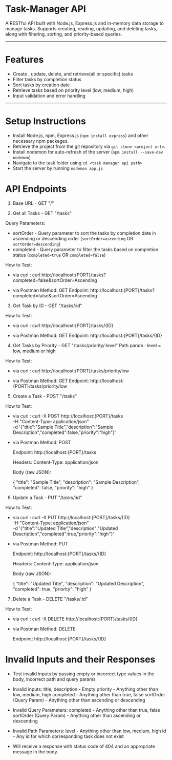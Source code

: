 # Task-Manager API

A RESTful API built with Node.js, Express.js and in-memory data storage to manage tasks.
Supports creating, reading, updating, and deleting tasks, along with filtering, sorting, and priority-based queries.

---

# Features

- Create , update, delete, and retrieve(all or specific) tasks
- Filter tasks by completion status
- Sort tasks by creation date
- Retrieve tasks based on priority level (low, medium, high)
- Input validation and error handling

---

# Setup Instructions

- Install Node.js, npm, Express.js (`npm install express`) and other necessary npm packages.
- Retrieve the project from the git repository via `git clone <project url>`.
- Install nodemon for auto-refresh of the server (`npm install --save-dev nodemon`)
- Navigate to the task folder using `cd <task manager api path>`
- Start the server by running `nodemon app.js`

# API Endpoints

1. Base URL - GET "/"

2. Get all Tasks - GET "/tasks"

Query Parameters:

- sortOrder - Query parameter to sort the tasks by completion date in ascending or descending order (`sortOrder=ascending` OR `sortOrder=descending`)
- completed - Query parameter to filter the tasks based on completion status (`completed=true` OR `completed=false`)

How to Test:

- via curl :
  curl http://localhost:{PORT}/tasks?completed=false&sortOrder=Ascending

- via Postman
  Method: GET
  Endpoint: http://localhost:{PORT}/tasks?completed=false&sortOrder=Ascending

3. Get Task by ID - GET "/tasks/:id"

How to Test:

- via curl :
  curl http://localhost:{PORT}/tasks/{ID}

- via Postman
  Method: GET
  Endpoint: http://localhost:{PORT}/tasks/{ID}

4. Get Tasks by Priority - GET "/tasks/priority/:level"
   Path param : level = low, medium or high

How to Test:

- via curl :
  curl http://localhost:{PORT}/tasks/priority/low

- via Postman
  Method: GET
  Endpoint: http://localhost:{PORT}/tasks/priority/low

5. Create a Task - POST "/tasks"

How to Test:

- via curl :
  curl -X POST http://localhost:{PORT}/tasks \
  -H "Content-Type: application/json" \
  -d '{"title":"Sample Title","description":"Sample Description","completed":false,"priority":"high"}'

- via Postman
  Method: POST

  Endpoint: http://localhost:{PORT}/tasks

  Headers: Content-Type: application/json

  Body (raw JSON):

  {
  "title": "Sample Title",
  "description": "Sample Description",
  "completed": false,
  "priority": "high"
  }

6. Update a Task - PUT "/tasks/:id"

How to Test:

- via curl :
  curl -X PUT http://localhost:{PORT}/tasks/{ID} \
  -H "Content-Type: application/json" \
  -d '{"title":"Updated Title","description":"Updated Description","completed":true,"priority":"high"}'

- via Postman
  Method: PUT

  Endpoint: http://localhost:{PORT}/tasks/{ID}

  Headers: Content-Type: application/json

  Body (raw JSON):

  {
  "title": "Updated Title",
  "description": "Updated Description",
  "completed": true,
  "priority": "high"
  }

7. Delete a Task - DELETE "/tasks/:id"

How to Test:

- via curl :
  curl -X DELETE http://localhost:{PORT}/tasks/{ID}

- via Postman
  Method: DELETE

  Endpoint: http://localhost:{PORT}/tasks/{ID}

# Invalid Inputs and their Responses

- Test invalid inputs by passing empty or incorrect type values in the body, incorrect path and query params

- Invalid inputs:
  title, description - Empty
  priority - Anything other than low, medium, high
  completed - Anything other than true, false
  sortOrder (Query Param) - Anything other than ascending or descending

- Invalid Query Parameters:
  completed - Anything other than true, false
  sortOrder (Query Param) - Anything other than ascending or descending

- Invalid Path Parameters:
  level - Anything other than low, medium, high
  id - Any id for which corresponding task does not exist

- Will receive a response with status code of 404 and an appropriate message in the body.
